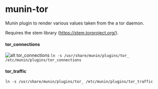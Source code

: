 munin-tor
=========

Munin plugin to render various values taken from the a tor daemon.

Requires the stem library (https://stem.torproject.org/).


#### tor_connections
![alt tor_connections](https://i.imgur.com/LAkcKD0.png)
`ln -s /usr/share/munin/plugins/tor_ /etc/munin/plugins/tor_connections`

#### tor_traffic
`ln -s /usr/share/munin/plugins/tor_ /etc/munin/plugins/tor_traffic`
